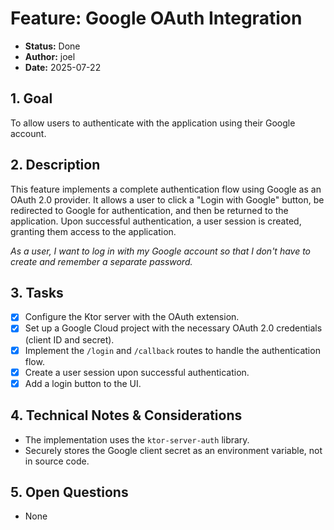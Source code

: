 # Feature: Google OAuth Integration

- **Status:** Done
- **Author:** joel
- **Date:** 2025-07-22

## 1. Goal

To allow users to authenticate with the application using their Google account.

## 2. Description

This feature implements a complete authentication flow using Google as an OAuth 2.0 provider. It allows a user to click a "Login with Google" button, be redirected to Google for authentication, and then be returned to the application. Upon successful authentication, a user session is created, granting them access to the application.

*As a user, I want to log in with my Google account so that I don't have to create and remember a separate password.*

## 3. Tasks

- [x] Configure the Ktor server with the OAuth extension.
- [x] Set up a Google Cloud project with the necessary OAuth 2.0 credentials (client ID and secret).
- [x] Implement the `/login` and `/callback` routes to handle the authentication flow.
- [x] Create a user session upon successful authentication.
- [x] Add a login button to the UI.

## 4. Technical Notes & Considerations

- The implementation uses the `ktor-server-auth` library.
- Securely stores the Google client secret as an environment variable, not in source code.

## 5. Open Questions

- None
